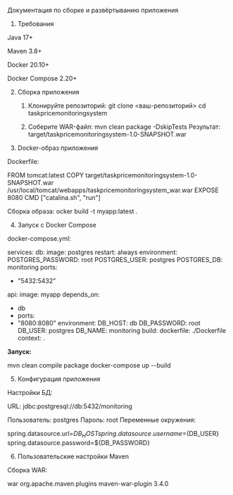 Документация по сборке и развёртыванию приложения
1. Требования

Java 17+

Maven 3.8+

Docker 20.10+

Docker Compose 2.20+

2. Сборка приложения
   1. Клонируйте репозиторий:
git clone <ваш-репозиторий>
cd taskpricemonitoringsystem

   2. Соберите WAR-файл:
mvn clean package -DskipTests 
Результат: target/taskpricemonitoringsystem-1.0-SNAPSHOT.war

3. Docker-образ приложения

Dockerfile:

FROM tomcat:latest 
COPY target/taskpricemonitoringsystem-1.0-SNAPSHOT.war /usr/local/tomcat/webapps/taskpricemonitoringsystem_war.war 
EXPOSE 8080 
CMD ["catalina.sh", "run"]

Сборка образа:
ocker build -t myapp:latest .

4. Запуск с Docker Compose

docker-compose.yml:

services:
db:
image: postgres
restart: always
environment:
POSTGRES_PASSWORD: root
POSTGRES_USER: postgres
POSTGRES_DB: monitoring
ports:
- "5432:5432"

api:
image: myapp 
depends_on:
- db 
- ports:
- "8080:8080"
environment:
DB_HOST: db 
DB_PASSWORD: root 
DB_USER: postgres 
DB_NAME: monitoring 
build:
dockerfile: ./Dockerfile 
context: .

**Запуск:**

mvn clean compile package
docker-compose up --build

5. Конфигурация приложения

Настройки БД:

URL: jdbc:postgresql://db:5432/monitoring

Пользователь: postgres
Пароль: root
Переменные окружения:

spring.datasource.url=${DB_HOST}
spring.datasource.username=${DB_USER}
spring.datasource.password=${DB_PASSWORD}

6. Пользовательские настройки Maven

Сборка WAR:

<packaging>war</packaging>
<plugin>
<groupId>org.apache.maven.plugins</groupId>
<artifactId>maven-war-plugin</artifactId>
<version>3.4.0</version>
</plugin>
